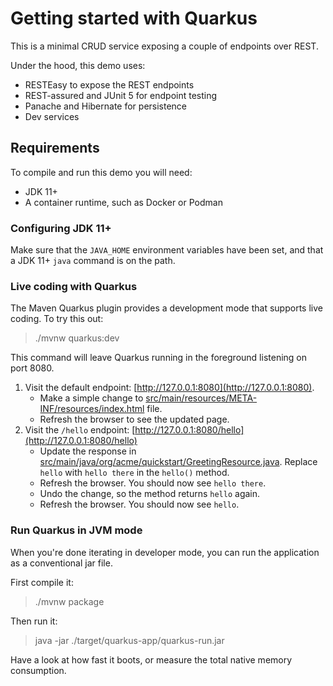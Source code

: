 # Getting started with Quarkus

This is a minimal CRUD service exposing a couple of endpoints over REST.

Under the hood, this demo uses:

- RESTEasy to expose the REST endpoints
- REST-assured and JUnit 5 for endpoint testing
- Panache and Hibernate for persistence 
- Dev services 

## Requirements

To compile and run this demo you will need:

- JDK 11+
- A container runtime, such as Docker or Podman

### Configuring JDK 11+

Make sure that the `JAVA_HOME` environment variables have
been set, and that a JDK 11+ `java` command is on the path.

### Live coding with Quarkus

The Maven Quarkus plugin provides a development mode that supports
live coding. To try this out:

> ./mvnw quarkus:dev

This command will leave Quarkus running in the foreground listening on port 8080.

1. Visit the default endpoint: [http://127.0.0.1:8080](http://127.0.0.1:8080).
   - Make a simple change to [src/main/resources/META-INF/resources/index.html](src/main/resources/META-INF/resources/index.html) file.
   - Refresh the browser to see the updated page.
2. Visit the `/hello` endpoint: [http://127.0.0.1:8080/hello](http://127.0.0.1:8080/hello)
   - Update the response in [src/main/java/org/acme/quickstart/GreetingResource.java](src/main/java/org/acme/quickstart/GreetingResource.java). Replace `hello` with `hello there` in the `hello()` method.
   - Refresh the browser. You should now see `hello there`.
   - Undo the change, so the method returns `hello` again.
   - Refresh the browser. You should now see `hello`.

### Run Quarkus in JVM mode

When you're done iterating in developer mode, you can run the application as a
conventional jar file.

First compile it:

> ./mvnw package

Then run it:

> java -jar ./target/quarkus-app/quarkus-run.jar

Have a look at how fast it boots, or measure the total native memory consumption.

